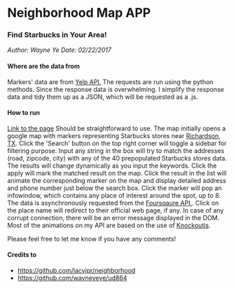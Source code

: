 # Neighborhood Map APP
### Find Starbucks in Your Area!
*Author: Wayne Ye*
*Date: 02/22/2017*

#### Where are the data from
Markers' data are from [Yelp API.](https://www.yelp.com/developers/documentation/v2/overview)
The requests are run using the python methods. Since the response data is overwhelming. I simplify the response data and tidy them up as a JSON, which will be requested as a .js.


#### How to run
[Link to the page](https://wayneyeye.github.io/neighborhood_map/) Should be straightforward to use.
The map initially opens a google map with markers representing Starbucks stores near [Richardson, TX](https://en.wikipedia.org/wiki/Richardson,_Texas). Click the 'Search' button on the top right corner will toggle a sidebar for filtering purpose. Input any string in the box will try to match the addresses (road, zipcode, city) with any of the 40 prepopulated Starbucks stores data. The results will change dynamically as you input the keywords. Click the apply will mark the matched result on the map. Click the result in the list will animate the corresponding marker on the map and display detailed address and phone number just below the search box. Click the marker will pop an infowindow, which contains any place of interest around the spot, up to 8. The data is asynchronously requested from the [Foursqaure API.](https://developer.foursquare.com/). Click on the place name will redirect to their official web page, if any. In case of any corrupt connection, there will be an error message displayed in the DOM. Most of the animations on my API are based on the use of [Knockoutjs](http://knockoutjs.com/).

Please feel free to let me know if you have any comments!

#### Credits to
- https://github.com/lacyjpr/neighborhood
- https://github.com/wayneyeye/ud864
